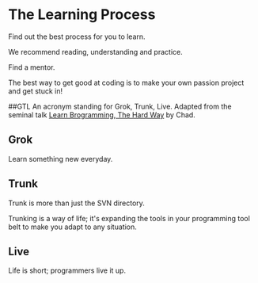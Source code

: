 # The Learning Process

Find out the best process for you to learn.

We recommend reading, understanding and practice.

Find a mentor.

The best way to get good at coding is to make your own passion project and get stuck in!

##GTL
An acronym standing for Grok, Trunk, Live.  Adapted from the seminal talk [Learn Brogramming, The Hard Way](https://www.youtube.com/watch?v=BWsAQsydzR4) by Chad.

## Grok
Learn something new everyday.

## Trunk
Trunk is more than just the SVN directory. 

Trunking is a way of life; it's expanding the tools in your programming tool belt to make you adapt to any situation.

## Live
Life is short; programmers live it up.